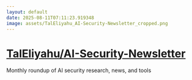 ```yaml
---
layout: default
date: 2025-08-11T07:11:23.919348
image: assets/TalEliyahu_AI-Security-Newsletter_cropped.png
---
```


# [TalEliyahu/AI-Security-Newsletter](https://github.com/TalEliyahu/AI-Security-Newsletter)

Monthly roundup of AI security research, news, and tools

